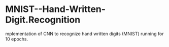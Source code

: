 # MNIST--Hand-Written-Digit.Recognition
mplementation of CNN to recognize hand written digits (MNIST) running for 10 epochs.
